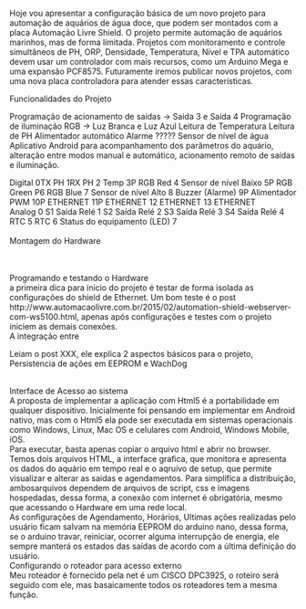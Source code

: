 

Hoje vou apresentar a configuração básica de um novo projeto para automação de aquários de água doce, que podem ser montados com a placa Automação Livre Shield. O projeto permite automação de aquários marinhos, mas de forma limitada. Projetos com monitoramento e controle simultâneos de PH, ORP, Densidade, Temperatura, Nível e TPA automático devem usar um controlador com mais recursos, como um Arduino Mega e uma expansão PCF8575. Futuramente iremos publicar novos projetos, com uma nova placa controladora para atender essas características.
<br>

Funcionalidades do Projeto

Programação de acionamento de saídas -> Saida 3 e Saída 4
Programação de iluminação RGB -> Luz Branca e Luz Azul
Leitura de Temperatura
Leitura de PH
Alimentador automático
Alarme ?????
Sensor de nível de água
Aplicativo Android para acompanhamento dos parâmetros do aquário, alteração entre modos manual e automático, acionamento remoto de saídas e iluminação.

Digital
0TX        PH
1RX        PH
2          Temp
3P         RGB Red
4          Sensor de nível Baixo
5P         RGB Green
P6         RGB Blue
7          Sensor de nível Alto
8          Buzzer (Alarme)
9P         Alimentador PWM
10P        ETHERNET
11P        ETHERNET
12         ETHERNET
13         ETHERNET                         
Analog
0          S1 Saída Relé
1          S2 Saída Relé
2          S3 Saída Relé
3          S4 Saída Relé
4          RTC
5          RTC
6          Status do equipamento (LED)
7             
<br>
Montagem do Hardware
<br>

<br>

<br>
Programando e testando o Hardware
<br>
a primeira dica para inicio do projeto é testar de forma isolada as configurações do shield de Ethernet. Um bom teste é o post http://www.automacaolivre.com.br/2015/02/automation-shield-webserver-com-ws5100.html, apenas após configurações e testes com o projeto iniciem as demais conexões.

<br>
A integração entre 





Leiam o post XXX, ele explica 2 aspectos básicos para o projeto, Persistencia de ações em EEPROM e WachDog
<br>

<br>
Interface de Acesso ao sistema
<br>
A proposta de implementar a aplicação com Html5 é a portabilidade em qualquer dispositivo. Inicialmente foi pensando em implementar em Android nativo, mas com o Html5 ela pode ser executada em sistemas operacionais como Windows, Linux, Mac OS e celulares com Android, Windows Mobile, iOS.
<br>
Para executar, basta apenas copiar o arquivo html e abrir no browser. Temos dois arquivos  HTML, a interface grafica, que monitora e apresenta os dados do aquário em tempo real e o aqruivo de setup, que permite visualizar e alterar as saidas e agendamentos. Para simplifica a distribuição, ambosarquivos dependem de arquivos de script, css e imagens hospedadas, dessa forma, a conexão com internet é obrigatória, mesmo que acessando o Hardware em uma rede local. 
<br>
As configurações de Agendamento, Horários, Ultimas ações realizadas pelo usuário ficam salvam na memória EEPROM do arduino nano, dessa forma, se o arduino travar, reiniciar, ocorrer alguma interrupção de energia, ele sempre manterá os estados das saídas de acordo com a última definição do usuário.
<br>
Configurando o roteador para acesso externo
<br>
Meu roteador é fornecido pela net é um CISCO DPC3925, o roteiro será seguido com ele, mas basaicamente todos os roteadores tem a mesma função.
